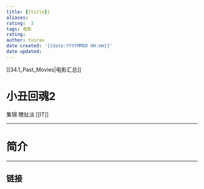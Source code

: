 ```yaml
---
title: {{title}}
aliases: 
rating:  3
tags: 电影
rating: 
author: tusrau
date created: '{{date:YYYYMMDD HH:mm}}'
date updated: 
---
```


[[34.1_Past_Movies|电影汇总]]

# 小丑回魂2
集锦
瞎扯淡
[[IT]]

---

# 简介

---

## 链接
